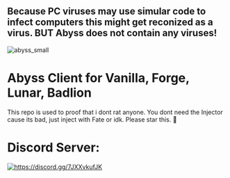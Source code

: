 ## Because PC viruses may use simular code to infect computers this might get reconized as a virus. BUT Abyss does not contain any viruses!

![abyss_small](https://github.com/Abyss-Client/Abyss/assets/151081838/7b750e2c-16fd-4602-baaf-37651d6f576d)

# Abyss Client for Vanilla, Forge, Lunar, Badlion
This repo is used to proof that i dont rat anyone.
You dont need the Injector cause its bad, just inject with Fate or idk.
Please star this. 🙏

# Discord Server:
<a href="https://discord.gg/7JXXvkufJK"><img src="https://invidget.switchblade.xyz/7JXXvkufJK" alt="https://discord.gg/7JXXvkufJK"/></a>
